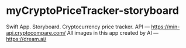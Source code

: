 # myCryptoPriceTracker-storyboard

Swift App. Storyboard. Cryptocurrency price tracker.
API — https://min-api.cryptocompare.com/
All images in this app created by AI — https://dream.ai/
